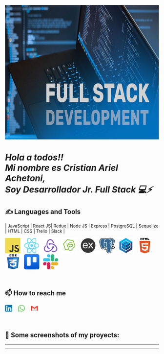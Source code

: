   <img src="./assets/img/Full-Stack-Developer.jpg" width="1024" height="439" aling="center"/>

<div display="flex" justifyContent="center">
   <h1>
     <i>
        <p aling="center">Hola a todos!! <br/>
               Mi nombre es Cristian Ariel Achetoni, <br/>
               Soy Desarrollador Jr. Full Stack 💻⚡
        </p>
    </i>
  </h1>
</div>

## ✍ Languages and Tools

<p aling="center">
| JavaScript | React JS| Redux | Node JS | Express | PostgreSQL | Sequelize | HTML | CSS | Trello | Slack |
</p>
<p aling="center">
  <img src="./assets/img/javascript.png" width="50" height="50" aling="center"/>
    &nbsp;
  <img src="./assets/img/react.png" width="50" height="50" aling="center"/>
    &nbsp;
  <img src="./assets/img/redux.png" width="50" height="50" aling="center"/>
    &nbsp;
  <img src="./assets/img/nodejs.png" width="50" height="50" aling="center"/>
    &nbsp;
  <img src="./assets/img/express.png" width="50" height="50" aling="center"/>
    &nbsp;
  <img src="./assets/img/postgresql.png" width="50" height="50" aling="center"/>
    &nbsp;
  <img src="./assets/img/sequelize.png" width="50" height="50" aling="center"/>
    &nbsp;
  <img src="./assets/img/html5.png" width="50" height="50" aling="center"/>
    &nbsp;
  <img src="./assets/img/css.png" width="50" height="50" aling="center"/>
    &nbsp;
  <img src="./assets/img/trello.png" width="50" height="50" aling="center"/>
    &nbsp;
  <img src="./assets/img/slack.png" width="50" height="50" aling="center"/>
</p>
&nbsp;
&nbsp;

## 📫 How to reach me

<p aling="center">
<a href="https://www.linkedin.com/in/cristian-ariel-achetoni-developer/" >
    <img width="4.5%" src="./assets/img/li.png"></a>
    &nbsp;&nbsp;&nbsp;
<a href="https://wa.me/542604694828" >
    <img width="4.5%" src="./assets/img/wa.png"></a>
    &nbsp;&nbsp;&nbsp;
<a href="mailto:cristian.achetoni@gmail.com" >
    <img width="4.5%" src="./assets/img/gmail.png"></a>
</p>

&nbsp;
&nbsp;


## 📌 Some screenshots of my proyects:

<!-- ### FullStack Developer - E-Commerce - Clothes 22 - PI- FOOD! -->

---

<!-- ![Esta es una imagen](./assets/projects/Captura.PNG)
![Esta es una imagen](./assets/projects/Captura2.PNG)
![Esta es una imagen](./assets/projects/Captura3.PNG)
![Esta es una imagen](./assets/projects/Captura4.PNG)
![Esta es una imagen](./assets/projects/Captura5.PNG)
![Esta es una imagen](./assets/projects/Captura6.PNG)
![Esta es una imagen](./assets/projects/Captura7.PNG)
![Esta es una imagen](./assets/projects/Captura8.PNG)
![Esta es una imagen](./assets/projects/Captura9.PNG)
![Esta es una imagen](./assets/projects/Captura10.PNG)
![Esta es una imagen](./assets/projects/Captura11.PNG)
![Esta es una imagen](./assets/projects/Captura12.PNG) -->

---